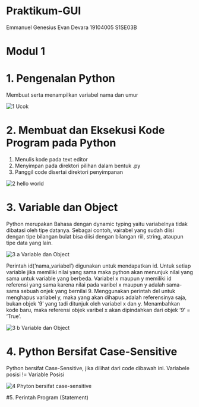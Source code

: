 # Praktikum-GUI
Emmanuel Genesius Evan Devara
19104005
S1SE03B

# Modul 1
# 1. Pengenalan Python
Membuat serta menampilkan variabel nama dan umur

![1  Ucok](https://user-images.githubusercontent.com/72756374/115144986-ae424e00-a079-11eb-9a26-1c860a0ab6b7.png)

# 2. Membuat dan Eksekusi Kode Program pada Python
1. Menulis kode pada text editor
2. Menyimpan pada direktori pilihan dalam bentuk .py
3. Panggil code disertai direktori penyimpanan

![2  hello world](https://user-images.githubusercontent.com/72756374/115145278-f01fc400-a07a-11eb-911a-54c6b8462800.png)

# 3. Variable dan Object
Python merupakan Bahasa dengan dynamic typing yaitu variabelnya tidak dibatasi oleh tipe datanya. Sebagai contoh, vairabel yang sudah diisi dengan tipe bilangan bulat bisa 
diisi dengan bilangan riil, string, ataupun tipe data yang lain.

![3  a  Variable dan Object](https://user-images.githubusercontent.com/72756374/115145465-e185dc80-a07b-11eb-884c-cd658a8ecbdf.png)

Perintah id(‘nama_variabel’) digunakan untuk mendapatkan id. Untuk setiap variable jika memiliki nilai yang sama maka python akan menunjuk nilai yang sama untuk variable yang berbeda. Variabel x maupun y memiliki id referensi yang sama karena nilai pada varibel x maupun y adalah sama-sama sebuah onjek yang bernilai 9. Menggunakan perintah del untuk menghapus variabel y, maka yang akan dihapus adalah referensinya saja, bukan objek ‘9’ yang tadi ditunjuk oleh variabel x dan y. Menambahkan kode baru, maka referensi objek varibel x akan dipindahkan dari objek ‘9’ = ‘True’.

![3  b  Variable dan Object](https://user-images.githubusercontent.com/72756374/115145545-4a6d5480-a07c-11eb-8c3b-ad04259ed10f.png)

# 4. Python Bersifat Case-Sensitive
Python bersifat Case-Sensitive, jika dilihat dari code dibawah ini. 
Variabele posisi != Variable Posisi

![4  Phyton bersifat case-sensitive](https://user-images.githubusercontent.com/72756374/115145720-2eb67e00-a07d-11eb-96fe-41c095f028a5.png)

#5. Perintah Program (Statement)
